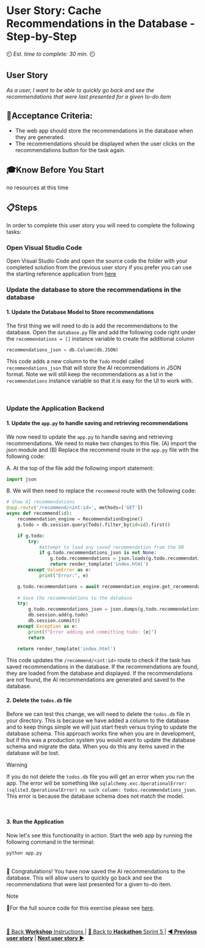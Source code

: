 # User Story: Cache Recommendations in the Database - Step-by-Step
⏲️ _Est. time to complete: 30 min._ ⏲️

## User Story
*As a user, I want to be able to quickly go back and see the recommendations that were last presented for a given to-do item*

## 🎯Acceptance Criteria:
- The web app should store the recommendations in the database when they are generated.
- The recommendations should be displayed when the user clicks on the recommendations button for the task again.

## 🎓Know Before You Start
no resources at this time

## 📋Steps

In order to complete this user story you will need to complete the following tasks:

### Open Visual Studio Code
Open Visual Studio Code and open the source code the folder with your completed solution from the previous user story if you prefer you can use the starting reference application from [here](/Track_2_ToDo_App/Sprint-05%20-%20Advanced%20AI%20recommendations/src/app-s05-f01-us01/) 

### Update the database to store the recommendations in the database

#### 1. Update the Database Model to Store recommendations
The first thing we will need to do is add the recommendations to the database.  Open the `database.py` file and add the following code right under the `recommendations = []` instance variable to create the additional column

```python
recommendations_json = db.Column(db.JSON)    
```

This code adds a new column to the `Todo` model called `recommendations_json` that will store the AI recommendations in JSON format.  Note we will still keep the recommendations as a list in the `recommendations` instance variable so that it is easy for the UI to work with.

<br/>

### Update the Application Backend  

#### 1. Update the `app.py` to handle saving and retrieving recommendations
We now need to update the `app.py` to handle saving and retrieving recommendations.  We need to make two changes to this file. (A) import the json module and (B) Replace the recommend route in the `app.py` file with the following code:

A. At the top of the file add the following import statement:

```python
import json
```
B. We will then need to replace the `recommend` route with the following code:

```python
# Show AI recommendations
@app.route('/recommend/<int:id>', methods=['GET'])
async def recommend(id):
    recommendation_engine = RecommendationEngine()
    g.todo = db.session.query(Todo).filter_by(id=id).first()

    if g.todo:
        try:
            #attempt to load any saved recommendation from the DB
            if g.todo.recommendations_json is not None:
                g.todo.recommendations = json.loads(g.todo.recommendations_json)
                return render_template('index.html')
        except ValueError as e:
            print("Error:", e)

    g.todo.recommendations = await recommendation_engine.get_recommendations(g.todo.name)
        
    # Save the recommendations to the database
    try:
        g.todo.recommendations_json = json.dumps(g.todo.recommendations)
        db.session.add(g.todo)
        db.session.commit()
    except Exception as e:
        print(f"Error adding and committing todo: {e}")
        return

    return render_template('index.html')
```

This code updates the `/recommend/<int:id>` route to check if the task has saved recommendations in the database. If the recommendations are found, they are loaded from the database and displayed. If the recommendations are not found, the AI recommendations are generated and saved to the database.

#### 2. Delete the `todos.db` file
Before we can test this change, we will need to delete the `todos.db` file in your directory. This is because we have added a column to the database and to keep things simple we will just start fresh versus trying to update the database schema.  This approach works fine when you are in development, but if this was a production system you would want to update the database schema and migrate the data.  When you do this any items saved in the database will be lost.

> [!WARNING]
> If you do not delete the `todos.db` file you will get an error when you run the app.  The error will be something like `sqlalchemy.exc.OperationalError: (sqlite3.OperationalError) no such column: todos.recommendations_json`.  This error is because the database schema does not match the model.

<br/>

#### 3. Run the Application
Now let's see this functionality in action.  Start the web app by running the following command in the terminal:

```bash
python app.py
```
    
<br/>
🎉 Congratulations! You have now saved the AI recommendations to the database. This will allow users to quickly go back and see the recommendations that were last presented for a given to-do item.

<br/>

> [!NOTE]
> 📄For the full source code for this exercise please see [here](/Track_2_ToDo_App/Sprint-05%20-%20Advanced%20AI%20recommendations/src/app-s05-f01-us02/).


<br/>

[🔼 Back **Workshop** Instructions ](/Track_2_ToDo_App/Workshop-Format.md) | [🔼 Back to **Hackathon** Sprint 5 ](/Track_2_ToDo_App/Sprint-05%20-%20Advanced%20AI%20recommendations/README.md) | [**◀ Previous user story**](User%20Story%201%20-%20Get%20Gen%20AI%20recommendation.md) | [**Next user story** ▶](User%20Story%203%20-%20Refresh%20Recommendations.md)
